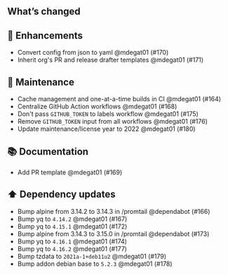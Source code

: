 ## What’s changed

## 🚀 Enhancements

- Convert config from json to yaml @mdegat01 (#170)
- Inherit org's PR and release drafter templates @mdegat01 (#171)

## 🧰 Maintenance

- Cache management and one-at-a-time builds in CI @mdegat01 (#164)
- Centralize GitHub Action workflows @mdegat01 (#168)
- Don't pass `GITHUB_TOKEN` to labels workflow @mdegat01 (#175)
- Remove `GITHUB_TOKEN` input from all workflows @mdegat01 (#176)
- Update maintenance/license year to 2022 @mdegat01 (#180)

## 📚 Documentation

- Add PR template @mdegat01 (#169)

## ⬆️ Dependency updates

- Bump alpine from 3.14.2 to 3.14.3 in /promtail @dependabot (#166)
- Bump yq to `4.14.2` @mdegat01 (#167)
- Bump yq to `4.15.1` @mdegat01 (#172)
- Bump alpine from 3.14.3 to 3.15.0 in /promtail @dependabot (#173)
- Bump yq to `4.16.1` @mdegat01 (#174)
- Bump yq to `4.16.2` @mdegat01 (#177)
- Bump tzdata to `2021a-1+deb11u2` @mdegat01 (#179)
- Bump addon debian base to `5.2.3` @mdegat01 (#178)
